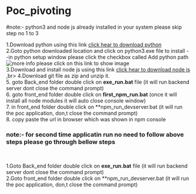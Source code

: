 # Poc_pivoting
#note:- python3 and node js already installed in your system please skip step no 1 to 3 <br>

1.Download python using this link  [click hear to download python](https://www.python.org/ftp/python/3.8.6/python-3.8.6rc1-amd64.exe) <br>
2.Goto python downloaded location and click on python3.exe file to install  --in python setup window please click the checkbox called Add python path <br>
![more info please click on this link to show image](https://docs.blender.org/manual/en/latest/_images/about_contribute_install_windows_installer.png) <br>
3.Download and install node js using this link [click hear to download node js](https://nodejs.org/dist/v12.18.4/node-v12.18.4-x64.msi) ,br>
4.Download git file as zip and unzip it. <br>
5. goto Back_end folder double click on **exe_run.bat** file (it will run backend server dont close the command prompt) <br>
6. goto front_end folder double click on **first_npm_run.bat** (once it will install all node modules it will auto close console window) <br>
7. in front_end folder double click on **npm_run_devserver.bat (it will run the poc  application, don,t close the command prompt) <br>
8. copy paste the url in browser which was shown in npm console <br>

<h3>note:- for second time applicatin run no need to follow above steps please go through bellow steps </h3><br>

1.Goto Back_end folder double click on **exe_run.bat** file (it will run backend server dont close the command prompt) <br>
2.Goto front_end folder double click on **npm_run_devserver.bat (it will run the poc  application, don,t close the command prompt) <br>



